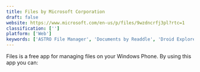 ```yaml
---
title: Files by Microsoft Corporation
draft: false 
website: https://www.microsoft.com/en-us/p/files/9wzdncrfj3pl?rtc=1
classification: ['']
platform: ['Web']
keywords: ['ASTRO File Manager', 'Documents by Readdle', 'Droid Explorer', 'File Expert', 'FileApp', 'FileBrowser', 'Filemaster', 'Files', 'Files Board', 'Files Pro', 'Files-finder edition', 'Filza File Manager', 'Ghost Commander', 'Total Commander', 'X-plore', 'Zarchiver', 'fman', 'iFile', 'iFiles', 'iStorage 2HD']
---
```

Files is a free app for managing files on your Windows Phone.
By using this app you can:
